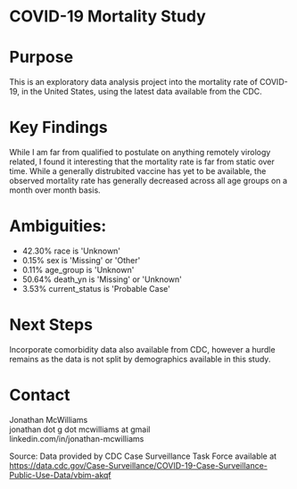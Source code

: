 # COVID-19 Mortality Study

# Purpose
This is an exploratory data analysis project into the mortality rate of COVID-19, in the United States, using the latest data available from the CDC.

# Key Findings
While I am far from qualified to postulate on anything remotely virology related, I found it interesting that the mortality rate is far from static over time. While a generally distrubited vaccine has yet to be available, the observed mortality rate has generally decreased across all age groups on a month over month basis.

# Ambiguities:
* 42.30% race is 'Unknown'
* 0.15% sex is 'Missing' or 'Other'
* 0.11% age_group is 'Unknown'
* 50.64% death_yn is 'Missing' or 'Unknown'
* 3.53% current_status is 'Probable Case'



# Next Steps
Incorporate comorbidity data also available from CDC, however a hurdle remains as the data is not split by demographics available in this study.

# Contact
Jonathan McWilliams\
jonathan dot g dot mcwilliams at gmail\
linkedin.com/in/jonathan-mcwilliams

Source: Data provided by CDC Case Surveillance Task Force available at https://data.cdc.gov/Case-Surveillance/COVID-19-Case-Surveillance-Public-Use-Data/vbim-akqf


